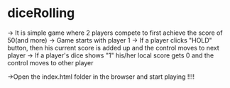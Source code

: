 # diceRolling

-> It is simple game where 2 players compete to first achieve the score of 50(and more)
-> Game starts with player 1
-> If a player clicks "HOLD" button, then his current score is added up and the control moves to next player 
-> If a player's dice shows "1" his/her local score gets 0 and the control moves to other player 


->Open the index.html folder in the browser and start playing !!!!
